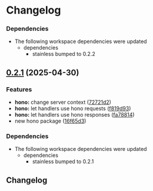 # Changelog

### Dependencies

* The following workspace dependencies were updated
  * dependencies
    * stainless bumped to 0.2.2

## [0.2.1](https://github.com/stainless-api/stl-api/compare/hono-v0.2.0...hono-v0.2.1) (2025-04-30)


### Features

* **hono:** change server context ([72721d2](https://github.com/stainless-api/stl-api/commit/72721d2a8e61f19e72a445244b1413d5ad4501d3))
* **hono:** let handlers use hono requests ([f819d93](https://github.com/stainless-api/stl-api/commit/f819d937b2a0afa42481c39200959c6ace7c9faf))
* **hono:** let handlers use hono responses ([fa78814](https://github.com/stainless-api/stl-api/commit/fa7881418a71917ae2879bdd595b16450794622e))
* new hono package ([16f65d3](https://github.com/stainless-api/stl-api/commit/16f65d3e4d2c7a53d9d1c57040f006f1cca190e1))


### Dependencies

* The following workspace dependencies were updated
  * dependencies
    * stainless bumped to 0.2.1

## Changelog
